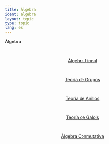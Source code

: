 ```yaml
---
title: Álgebra
ident: algebra
layout: topic
type: topic
lang: es
---
```


Álgebra

<div style="position: relative;" align="center">

<a style="padding: 20px;" href="/subjects/{{page.lang}}/linear_algebra.html"><p class="subject linear_algebra">Álgebra Lineal</p></a>
<a style="padding: 20px;" href="/subjects/{{page.lang}}/group_theory.html"><p class="subject group_theory">Teoría de Grupos</p></a>
<a style="padding: 20px;" href="/subjects/{{page.lang}}/ring_theory.html"><p class="subject ring_theory">Teoría de Anillos</p></a>
<a style="padding: 20px;" href="/subjects/{{page.lang}}/galois_theory.html"><p class="subject galois_theory">Teoría de Galois</p></a>
<a style="padding: 20px;" href="/subjects/{{page.lang}}/commutative_algebra.html"><p class="subject commutative_algebra">Álgebra Conmutativa</p></a>

</div>